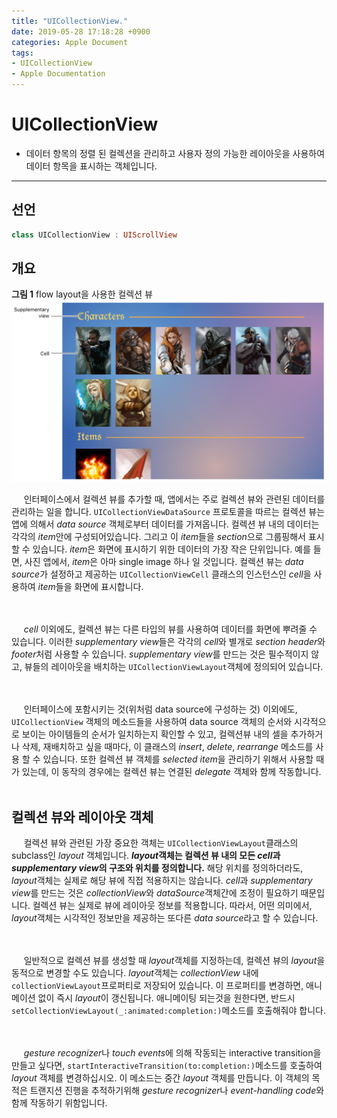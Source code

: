```yaml
---
title: "UICollectionView."
date: 2019-05-28 17:18:28 +0900
categories: Apple Document
tags:
- UICollectionView
- Apple Documentation
---
```


# UICollectionView
- 데이터 항목의 정렬 된 컬렉션을 관리하고 사용자 정의 가능한 레이아웃을 사용하여 데이터 항목을 표시하는 객체입니다.
*****

## 선언
```swift
class UICollectionView : UIScrollView
```

## 개요
**그림 1** flow layout을 사용한 컬렉션 뷰
![figure_1](/assets/images/post/2019-05-28-figure1.png)

&nbsp;&nbsp;&nbsp;&nbsp;
인터페이스에서 컬렉션 뷰를 추가할 때, 앱에서는 주로 컬렉션 뷰와 관련된 데이터를 관리하는 일을 합니다. `UICollectionViewDataSource` 프로토콜을 따르는 컬렉션 뷰는 앱에 의해서 *data source* 객체로부터 데이터를 가져옵니다. 컬렉션 뷰 내의 데이터는 각각의 *item*안에 구성되어있습니다. 그리고 이 *item*들을 *section*으로 그룹핑해서 표시할 수 있습니다. *item*은 화면에 표시하기 위한 데이터의 가장 작은 단위입니다. 예를 들면, 사진 앱에서, *item*은 아마 single image 하나 일 것입니다. 컬렉션 뷰는 *data source*가 설정하고 제공하는 `UICollectionViewCell` 클래스의 인스턴스인 *cell*을 사용하여 *item*들을 화면에 표시합니다.

<br><br>&nbsp;&nbsp;&nbsp;&nbsp;
*cell* 이외에도, 컬렉션 뷰는 다른 타입의 뷰를 사용하여 데이터를 화면에 뿌려줄 수 있습니다. 이러한 *supplementary view*들은 각각의 *cell*와 별개로 *section header*와 *footer*처럼 사용할 수 있습니다. *supplementary view*를 만드는 것은 필수적이지 않고, 뷰들의 레이아웃을 배치하는 `UICollectionViewLayout`객체에 정의되어 있습니다.

<br><br>&nbsp;&nbsp;&nbsp;&nbsp;
인터페이스에 포함시키는 것(위처럼 data source에 구성하는 것) 이외에도, `UICollectionView` 객체의 메소드들을 사용하여 data source 객체의 순서와 시각적으로 보이는 아이템들의 순서가 일치하는지 확인할 수 있고, 컬렉션뷰 내의 셀을 추가하거나 삭제, 재배치하고 싶을 때마다, 이 클래스의 *insert*, *delete*, *rearrange* 메소드를 사용 할 수 있습니다. 또한 컬렉션 뷰 객체를 *selected item*을 관리하기 위해서 사용할 때가 있는데, 이 동작의 경우에는 컬렉션 뷰는 연결된 *delegate* 객체와 함께 작동합니다.
<br><br>

## 컬렉션 뷰와 레이아웃 객체

&nbsp;&nbsp;&nbsp;&nbsp;
컬렉션 뷰와 관련된 가장 중요한 객체는 `UICollectionViewLayout`클래스의 subclass인 *layout* 객체입니다. __*layout*객체는 컬렉션 뷰 내의 모든 *cell*과 *supplementary view*의 구조와 위치를 정의합니다.__ 해당 위치를 정의하더라도, *layout*객체는 실제로 해당 뷰에 직접 적용하지는 않습니다. *cell*과 *supplementary view*를 만드는 것은 *collectionView*와 *dataSource*객체간에 조정이 필요하기 때문입니다. 컬렉션 뷰는 실제로 뷰에 레이아웃 정보를 적용합니다. 따라서, 어떤 의미에서, *layout*객체는 시각적인 정보만을 제공하는 또다른 *data source*라고 할 수 있습니다.

<br><br>&nbsp;&nbsp;&nbsp;&nbsp;
일반적으로 컬렉션 뷰를 생성할 때 *layout*객체를 지정하는데, 컬렉션 뷰의 *layout*을 동적으로 변경할 수도 있습니다. *layout*객체는 *collectionView* 내에 `collectionViewLayout`프로퍼티로 저장되어 있습니다. 이 프로퍼티를 변경하면, 애니메이션 없이 즉시 *layout*이 갱신됩니다. 애니메이팅 되는것을 원한다면, 반드시 `setCollectionViewLayout(_:animated:completion:)`메소드를 호출해줘야 합니다.

<br><br>&nbsp;&nbsp;&nbsp;&nbsp;
*gesture recognizer*나 *touch events*에 의해 작동되는 interactive transition을 만들고 싶다면, `startInteractiveTransition(to:completion:)`메소드를 호출하여 *layout* 객체를 변경하십시오. 이 메소드는 중간 *layout* 객체를 만듭니다. 이 객체의 목적은 트랜지션 진행을 추적하기위해 *gesture recognizer*나 *event-handling code*와 함께 작동하기 위함입니다.
